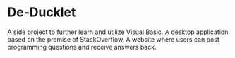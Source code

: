 # De-Ducklet
A side project to further learn and utilize Visual Basic. A desktop application based on the premise of StackOverflow. A website where users can post programming questions and receive answers back.
